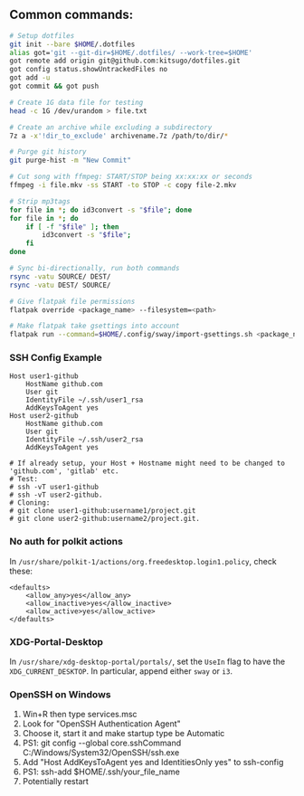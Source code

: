 ## Common commands:

```sh
# Setup dotfiles
git init --bare $HOME/.dotfiles
alias got='git --git-dir=$HOME/.dotfiles/ --work-tree=$HOME'
got remote add origin git@github.com:kitsugo/dotfiles.git
got config status.showUntrackedFiles no
got add -u
got commit && got push

# Create 1G data file for testing
head -c 1G /dev/urandom > file.txt

# Create an archive while excluding a subdirectory
7z a -x'!dir_to_exclude' archivename.7z /path/to/dir/*

# Purge git history
git purge-hist -m "New Commit"

# Cut song with ffmpeg: START/STOP being xx:xx:xx or seconds
ffmpeg -i file.mkv -ss START -to STOP -c copy file-2.mkv

# Strip mp3tags
for file in *; do id3convert -s "$file"; done
for file in *; do
    if [ -f "$file" ]; then
        id3convert -s "$file";
    fi
done

# Sync bi-directionally, run both commands
rsync -vatu SOURCE/ DEST/
rsync -vatu DEST/ SOURCE/

# Give flatpak file permissions
flatpak override <package_name> --filesystem=<path>

# Make flatpak take gsettings into account
flatpak run --command=$HOME/.config/sway/import-gsettings.sh <package_name>

```

### SSH Config Example

```
Host user1-github
    HostName github.com
    User git
    IdentityFile ~/.ssh/user1_rsa
    AddKeysToAgent yes
Host user2-github
    HostName github.com
    User git
    IdentityFile ~/.ssh/user2_rsa
    AddKeysToAgent yes

# If already setup, your Host + Hostname might need to be changed to 'github.com', 'gitlab' etc.
# Test:
# ssh -vT user1-github
# ssh -vT user2-github.
# Cloning:
# git clone user1-github:username1/project.git
# git clone user2-github:username2/project.git.
```

### No auth for polkit actions

In `/usr/share/polkit-1/actions/org.freedesktop.login1.policy`, check these:

```
<defaults>
    <allow_any>yes</allow_any>
    <allow_inactive>yes</allow_inactive>
    <allow_active>yes</allow_active>
</defaults>
```

### XDG-Portal-Desktop

In `/usr/share/xdg-desktop-portal/portals/`, set the `UseIn` flag to have the `XDG_CURRENT_DESKTOP`. In particular, append either `sway` or `i3`.

### OpenSSH on Windows

1. Win+R then type services.msc
2. Look for "OpenSSH Authentication Agent"
3. Choose it, start it and make startup type be Automatic
4. PS1: git config --global core.sshCommand C:/Windows/System32/OpenSSH/ssh.exe
5. Add "Host <name> AddKeysToAgent yes and IdentitiesOnly yes" to ssh-config
6. PS1: ssh-add $HOME/.ssh/your_file_name
7. Potentially restart
